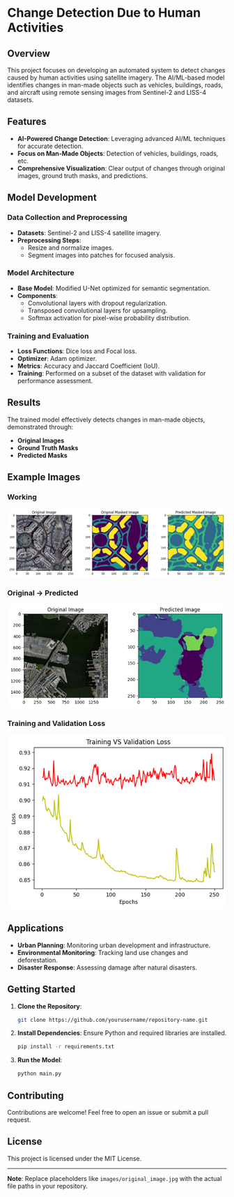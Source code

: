 # Change Detection Due to Human Activities

## Overview
This project focuses on developing an automated system to detect changes caused by human activities using satellite imagery. The AI/ML-based model identifies changes in man-made objects such as vehicles, buildings, roads, and aircraft using remote sensing images from Sentinel-2 and LISS-4 datasets.

## Features
- **AI-Powered Change Detection**: Leveraging advanced AI/ML techniques for accurate detection.
- **Focus on Man-Made Objects**: Detection of vehicles, buildings, roads, etc.
- **Comprehensive Visualization**: Clear output of changes through original images, ground truth masks, and predictions.

## Model Development

### Data Collection and Preprocessing
- **Datasets**: Sentinel-2 and LISS-4 satellite imagery.
- **Preprocessing Steps**:
  - Resize and normalize images.
  - Segment images into patches for focused analysis.

### Model Architecture
- **Base Model**: Modified U-Net optimized for semantic segmentation.
- **Components**:
  - Convolutional layers with dropout regularization.
  - Transposed convolutional layers for upsampling.
  - Softmax activation for pixel-wise probability distribution.

### Training and Evaluation
- **Loss Functions**: Dice loss and Focal loss.
- **Optimizer**: Adam optimizer.
- **Metrics**: Accuracy and Jaccard Coefficient (IoU).
- **Training**: Performed on a subset of the dataset with validation for performance assessment.

## Results
The trained model effectively detects changes in man-made objects, demonstrated through:
- **Original Images**
- **Ground Truth Masks**
- **Predicted Masks**

## Example Images
### Working
![Original Image](images/working.png)

### Original -> Predicted
![Ground Truth Mask](images/original_predicted.png)

### Training and Validation Loss 
![Predicted Mask](images/loss.png)

## Applications
- **Urban Planning**: Monitoring urban development and infrastructure.
- **Environmental Monitoring**: Tracking land use changes and deforestation.
- **Disaster Response**: Assessing damage after natural disasters.

## Getting Started
1. **Clone the Repository**:
   ```bash
   git clone https://github.com/yourusername/repository-name.git
   ```

2. **Install Dependencies**:
   Ensure Python and required libraries are installed.
   ```bash
   pip install -r requirements.txt
   ```

3. **Run the Model**:
   ```bash
   python main.py
   ```

## Contributing
Contributions are welcome! Feel free to open an issue or submit a pull request.

## License
This project is licensed under the MIT License.

---

**Note**: Replace placeholders like `images/original_image.jpg` with the actual file paths in your repository.
